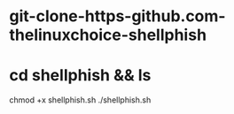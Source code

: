 # git-clone-https-github.com-thelinuxchoice-shellphish
# cd shellphish && ls
chmod +x shellphish.sh
./shellphish.sh
